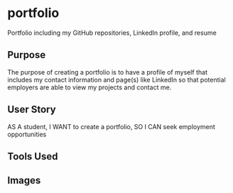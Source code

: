 # portfolio
Portfolio including my GitHub repositories, LinkedIn profile, and resume

## Purpose 
The purpose of creating a portfolio is to have a profile of myself that includes my contact information and page(s) like LinkedIn so that potential employers are able to view my projects and contact me. 

## User Story 
AS A student, I WANT to create a portfolio, SO I CAN seek employment opportunities

## Tools Used

## Images